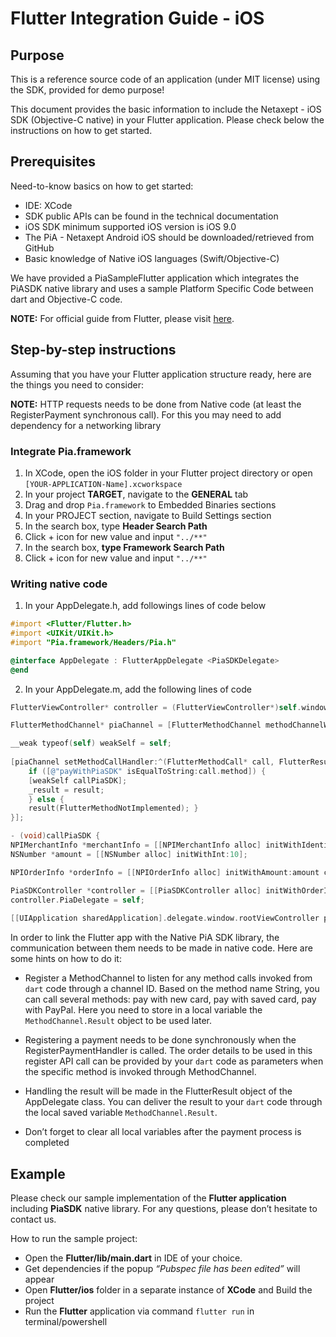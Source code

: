 # Flutter Integration Guide - iOS
## Purpose
This is a reference source code of an application (under MIT license) using the SDK, provided for demo purpose!

This document provides the basic information to include the Netaxept - iOS SDK (Objective-C native) in your Flutter application. Please check below the instructions on how to get started.

## Prerequisites
Need-to-know basics on how to get started:
* IDE: XCode
* SDK public APIs can be found in the technical documentation
* iOS SDK minimum supported iOS version is iOS 9.0
* The PiA - Netaxept Android iOS should be downloaded/retrieved from GitHub
* Basic knowledge of Native iOS languages (Swift/Objective-C)

We have provided a PiaSampleFlutter application which integrates the PiASDK native library and uses a sample Platform Specific Code between dart and Objective-C code.

**NOTE:** For official guide from Flutter, please visit [here](https://flutter.dev/docs/development/platform-integration/platform-channels).

## Step-by-step instructions
Assuming that you have your Flutter application structure ready, here are the things you need to consider:

**NOTE:** HTTP requests needs to be done from Native code (at least the RegisterPayment synchronous call). For this you may need to add dependency for a networking library

### Integrate Pia.framework
1. In XCode, open the iOS folder in your Flutter project directory or open `[YOUR-APPLICATION-Name].xcworkspace`
2. In your project **TARGET**, navigate to the **GENERAL** tab
3. Drag and drop `Pia.framework` to Embedded Binaries sections
4. In your PROJECT section, navigate to Build Settings section
5. In the search box, type **Header Search Path**
6. Click + icon for new value and input `"../**"`
7. In the search box, **type Framework Search Path**
8. Click + icon for new value and input `"../**"`

### Writing native code
1. In your AppDelegate.h, add followings lines of code below

```objective-c
#import <Flutter/Flutter.h>
#import <UIKit/UIKit.h>
#import "Pia.framework/Headers/Pia.h"

@interface AppDelegate : FlutterAppDelegate <PiaSDKDelegate>
@end
```

2. In your AppDelegate.m, add the following lines of code

```objective-c
FlutterViewController* controller = (FlutterViewController*)self.window.rootViewController;

FlutterMethodChannel* piaChannel = [FlutterMethodChannel methodChannelWithName:@"eu.nets.pia/flutter" binaryMessenger:controller];

__weak typeof(self) weakSelf = self;
    
[piaChannel setMethodCallHandler:^(FlutterMethodCall* call, FlutterResult result) {
    if ([@"payWithPiaSDK" isEqualToString:call.method]) {
    [weakSelf callPiaSDK];
    _result = result;
    } else {
    result(FlutterMethodNotImplemented); }
}];
```


```objective-c
- (void)callPiaSDK {
NPIMerchantInfo *merchantInfo = [[NPIMerchantInfo alloc] initWithIdentifier:@"YOUR_MERCHANT_ID_HERE" testMode:TRUE];
NSNumber *amount = [[NSNumber alloc] initWithInt:10];

NPIOrderInfo *orderInfo = [[NPIOrderInfo alloc] initWithAmount:amount currencyCode:@"EUR"];

PiaSDKController *controller = [[PiaSDKController alloc] initWithOrderInfo:orderInfo merchantInfo:merchantInfo];
controller.PiaDelegate = self;
    
[[UIApplication sharedApplication].delegate.window.rootViewController presentViewController:controller animated:YES completion:^{}]; }
```

In order to link the Flutter app with the Native PiA SDK library, the communication between them needs to be made in native code. Here are some hints on how to do it:

* Register a MethodChannel to listen for any method calls invoked from `dart` code through a channel ID. Based on the method name String, you can call several methods: pay with new card, pay with saved card, pay with PayPal.  Here you need to store in a local variable the `MethodChannel.Result` object to be used later.

* Registering a payment needs to be done synchronously when the RegisterPaymentHandler is called. The order details to be used in this register API call can be provided by your `dart` code as parameters when the specific method is invoked through MethodChannel.

* Handling the result will be made in the FlutterResult object of the AppDelegate class. You can deliver the result to your `dart` code through the local saved variable `MethodChannel.Result`.

* Don’t forget to clear all local variables after the payment process is completed

## Example
Please check our sample implementation of the **Flutter application** including **PiaSDK** native library. For any questions, please don’t hesitate to contact us.

How to run the sample project:

* Open the **Flutter/lib/main.dart** in IDE of your choice.
* Get dependencies if the popup *“Pubspec file has been edited”* will appear
* Open **Flutter/ios** folder in a separate instance of **XCode** and Build the project
* Run the **Flutter** application via command `flutter run` in terminal/powershell

